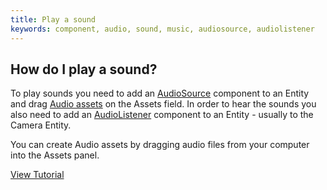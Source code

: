 ```yaml
---
title: Play a sound
keywords: component, audio, sound, music, audiosource, audiolistener
---
```


## How do I play a sound?

To play sounds you need to add an <a href="http://developer.playcanvas.com/en/user-manual/packs/components/audiosource/" target="_blank">AudioSource</a> component to an Entity and drag <a href="http://developer.playcanvas.com/en/user-manual/assets/audio/" target="_blank">Audio assets</a> on the Assets field. In order to hear the sounds you also need to add an <a href="http://developer.playcanvas.com/en/user-manual/packs/components/audiolistener/" target="_blank">AudioListener</a> component to an Entity - usually to the Camera Entity.

You can create Audio assets by dragging audio files from your computer into the Assets panel.

<a class="docs" href="http://developer.playcanvas.com/en/tutorials/beginner/basic-audio/" target="_blank">View Tutorial</a>